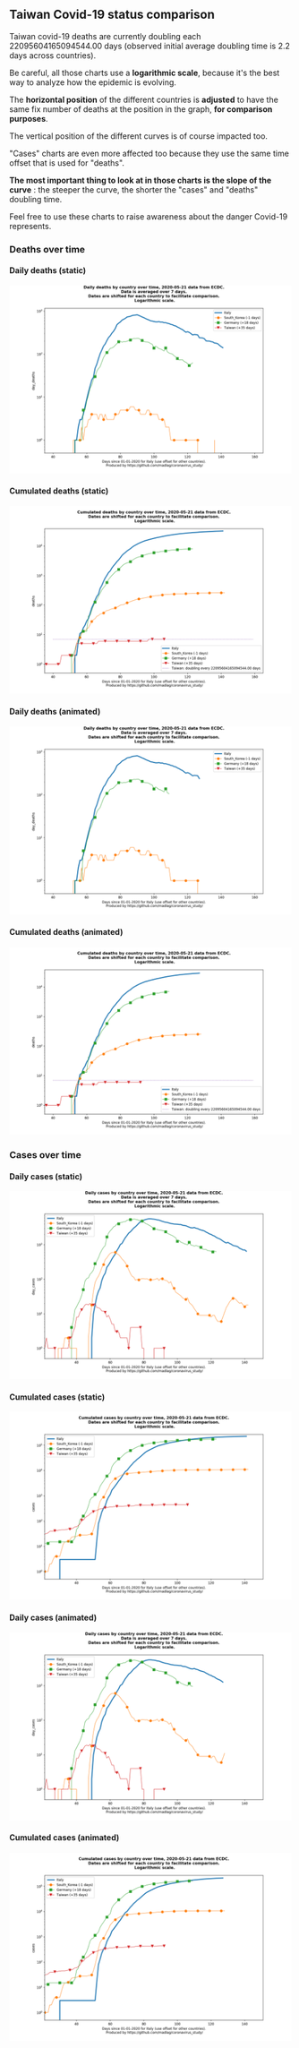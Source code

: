 ## Taiwan Covid-19 status comparison 

Taiwan covid-19 deaths are currently doubling each 22095604165094544.00 days (observed initial average doubling time is 2.2 days across countries).



Be careful, all those charts use a **logarithmic scale**, because it's the best way to analyze how the epidemic is evolving.
 
The **horizontal position** of the different countries is **adjusted** to have the same fix number of deaths at the position in the graph, **for comparison purposes**.

The vertical position of the different curves is of course impacted too.

"Cases" charts are even more affected too because they use the same time offset that is used for "deaths".

**The most important thing to look at in those charts is the slope of the curve** : the steeper the curve, the shorter the "cases" and "deaths" doubling time.

Feel free to use these charts to raise awareness about the danger Covid-19 represents. 


 
### Deaths over time
 
#### Daily deaths (static)
![Taiwan covid-19 daily deaths static chart](https://raw.githubusercontent.com/madlag/coronavirus_study/master/notebooks/graphs/2020-05-21/countries/Taiwan/2020-05-21_Taiwan_day_deaths.png "Taiwan covid-19 day_deaths static chart")   
 
#### Cumulated deaths (static)
![Taiwan covid-19 cumulated deaths static chart](https://raw.githubusercontent.com/madlag/coronavirus_study/master/notebooks/graphs/2020-05-21/countries/Taiwan/2020-05-21_Taiwan_deaths.png "Taiwan covid-19 deaths static chart")   
 
#### Daily deaths (animated)
![Taiwan covid-19 daily deaths animated chart](https://raw.githubusercontent.com/madlag/coronavirus_study/master/notebooks/graphs/2020-05-21/countries/Taiwan/2020-05-21_Taiwan_day_deaths.gif "Taiwan covid-19 day_deaths animated chart")   
 
#### Cumulated deaths (animated)
![Taiwan covid-19 cumulated deaths animated chart](https://raw.githubusercontent.com/madlag/coronavirus_study/master/notebooks/graphs/2020-05-21/countries/Taiwan/2020-05-21_Taiwan_deaths.gif "Taiwan covid-19 deaths animated chart")   

 
### Cases over time
 
#### Daily cases (static)
![Taiwan covid-19 daily cases static chart](https://raw.githubusercontent.com/madlag/coronavirus_study/master/notebooks/graphs/2020-05-21/countries/Taiwan/2020-05-21_Taiwan_day_cases.png "Taiwan covid-19 day_cases static chart")   
 
#### Cumulated cases (static)
![Taiwan covid-19 cumulated cases static chart](https://raw.githubusercontent.com/madlag/coronavirus_study/master/notebooks/graphs/2020-05-21/countries/Taiwan/2020-05-21_Taiwan_cases.png "Taiwan covid-19 cases static chart")   
 
#### Daily cases (animated)
![Taiwan covid-19 daily cases animated chart](https://raw.githubusercontent.com/madlag/coronavirus_study/master/notebooks/graphs/2020-05-21/countries/Taiwan/2020-05-21_Taiwan_day_cases.gif "Taiwan covid-19 day_cases animated chart")   
 
#### Cumulated cases (animated)
![Taiwan covid-19 cumulated cases animated chart](https://raw.githubusercontent.com/madlag/coronavirus_study/master/notebooks/graphs/2020-05-21/countries/Taiwan/2020-05-21_Taiwan_cases.gif "Taiwan covid-19 cases animated chart")   

